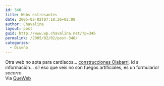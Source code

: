 ```yaml
---
id: 346
title: Webs estresantes
date: 2005-02-02T07:18:26+02:00
author: Chavalina
layout: post
guid: http://www.wp.chavalina.net/?p=346
permalink: /2005/02/02/post-346/
categories:
  - Diseño
---
```

Otra web no apta para card&iacute;acos&#8230; <a href="http://www.olabarri.com/espanol.htm" target="_blank">construcciones Olabarri</a>, id a informaci&oacute;n&#8230; s&iacute;! eso que veis no son fuegos artificiales, es un formulario! _socorro_  
Via <a href="http://www.queweb.org/2005/02/primos.html" target="_blank">QueWeb</a>